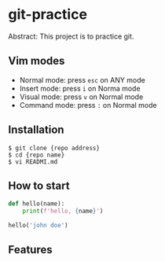 # git-practice

Abstract: This project is to practice git.
## Vim modes

- Normal mode: press `esc` on ANY mode
- Insert mode: press `i` on Norma mode
- Visual mode: press `v` on Normal mode 
- Command mode: press `:` on Normal mode

## Installation

```shell
$ git clone {repo address}
$ cd {repo name}
$ vi READMI.md
```

## How to start

```python
def hello(name):
    print(f'hello, {name}')

hello('john doe')
```

## Features

